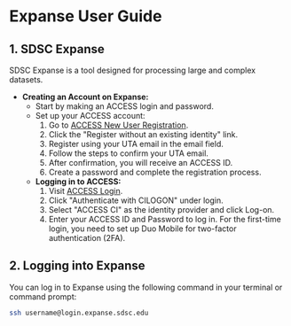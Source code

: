 # Expanse User Guide

## 1. SDSC Expanse
SDSC Expanse is a tool designed for processing large and complex datasets.

- **Creating an Account on Expanse:**
  - Start by making an ACCESS login and password.
  - Set up your ACCESS account:
    1. Go to [ACCESS New User Registration](https://identity.access-ci.org/new-user).
    2. Click the "Register without an existing identity" link.
    3. Register using your UTA email in the email field.
    4. Follow the steps to confirm your UTA email.
    5. After confirmation, you will receive an ACCESS ID.
    6. Create a password and complete the registration process.
  - **Logging in to ACCESS:**
    1. Visit [ACCESS Login](https://allocations.access-ci.org/login).
    2. Click "Authenticate with CILOGON" under login.
    3. Select "ACCESS CI" as the identity provider and click Log-on.
    4. Enter your ACCESS ID and Password to log in. For the first-time login, you need to set up Duo Mobile for two-factor authentication (2FA).

## 2. Logging into Expanse
You can log in to Expanse using the following command in your terminal or command prompt:

```bash
ssh username@login.expanse.sdsc.edu

